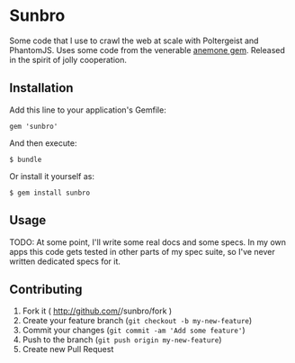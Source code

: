 # Sunbro

Some code that I use to crawl the web at scale with Poltergeist and
PhantomJS. Uses some code from the venerable [anemone gem](https://github.com/chriskite/anemone).
Released in the spirit of jolly cooperation.

## Installation

Add this line to your application's Gemfile:

    gem 'sunbro'

And then execute:

    $ bundle

Or install it yourself as:

    $ gem install sunbro

## Usage

TODO: At some point, I'll write some real docs and some specs. In
my own apps this code gets tested in other parts of my spec suite,
so I've never written dedicated specs for it.

## Contributing

1. Fork it ( http://github.com/<my-github-username>/sunbro/fork )
2. Create your feature branch (`git checkout -b my-new-feature`)
3. Commit your changes (`git commit -am 'Add some feature'`)
4. Push to the branch (`git push origin my-new-feature`)
5. Create new Pull Request
